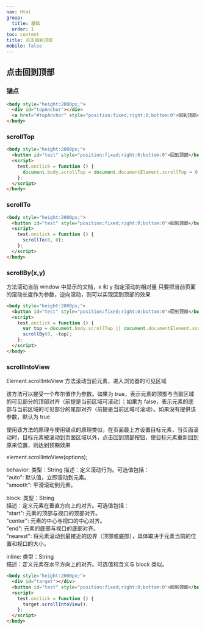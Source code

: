 ```yaml
---
nav: Html
group:
  title: 基础
  order: 1
toc: content
title: 点击回到顶部
mobile: false
---
```


## 点击回到顶部

### 锚点

```html
<body style="height:2000px;">
  <div id="topAnchor"></div>
  <a href="#topAnchor" style="position:fixed;right:0;bottom:0">回到顶部</a>
</body>
```

### scrollTop

```html
<body style="height:2000px;">
  <button id="test" style="position:fixed;right:0;bottom:0">回到顶部</button>
  <script>
    test.onclick = function () {
      document.body.scrollTop = document.documentElement.scrollTop = 0;
    };
  </script>
</body>
```

### scrollTo

```html
<body style="height:2000px;">
  <button id="test" style="position:fixed;right:0;bottom:0">回到顶部</button>
  <script>
    test.onclick = function () {
      scrollTo(0, 0);
    };
  </script>
</body>
```

### scrollBy(x,y)

方法滚动当前 window 中显示的文档，x 和 y 指定滚动的相对量
只要把当前页面的滚动长度作为参数，逆向滚动，则可以实现回到顶部的效果

```html
<body style="height:2000px;">
  <button id="test" style="position:fixed;right:0;bottom:0">回到顶部</button>
  <script>
    test.onclick = function () {
      var top = document.body.scrollTop || document.documentElement.scrollTop;
      scrollBy(0, -top);
    };
  </script>
</body>
```

### scrollIntoView

Element.scrollIntoView 方法滚动当前元素，进入浏览器的可见区域

该方法可以接受一个布尔值作为参数。如果为 true，表示元素的顶部与当前区域的可见部分的顶部对齐（前提是当前区域可滚动）；如果为 false，表示元素的底部与当前区域的可见部分的尾部对齐（前提是当前区域可滚动）。如果没有提供该参数，默认为 true

使用该方法的原理与使用锚点的原理类似，在页面最上方设置目标元素，当页面滚动时，目标元素被滚动到页面区域以外，点击回到顶部按钮，使目标元素重新回到原来位置，则达到预期效果

element.scrollIntoView(options);

behavior:
类型：String
描述：定义滚动行为。可选值包括：  
"auto": 默认值，立即滚动到元素。  
"smooth": 平滑滚动到元素。

block:
类型：String  
描述：定义元素在垂直方向上的对齐。可选值包括：  
"start": 元素的顶部与视口的顶部对齐。  
"center": 元素的中心与视口的中心对齐。  
"end": 元素的底部与视口的底部对齐。  
"nearest": 将元素滚动到最接近的边界（顶部或底部），具体取决于元素当前的位置和视口的大小。

inline:
类型：String  
描述：定义元素在水平方向上的对齐。可选值和含义与 block 类似。

```html
<body style="height:2000px;">
  <div id="target"></div>
  <button id="test" style="position:fixed;right:0;bottom:0">回到顶部</button>
  <script>
    test.onclick = function () {
      target.scrollIntoView();
    };
  </script>
</body>
```
